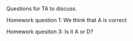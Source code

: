 Questions for TA to discuss.

Homework question 1:
We think that A is correct

Homework quesiton 3:
Is it A or D?